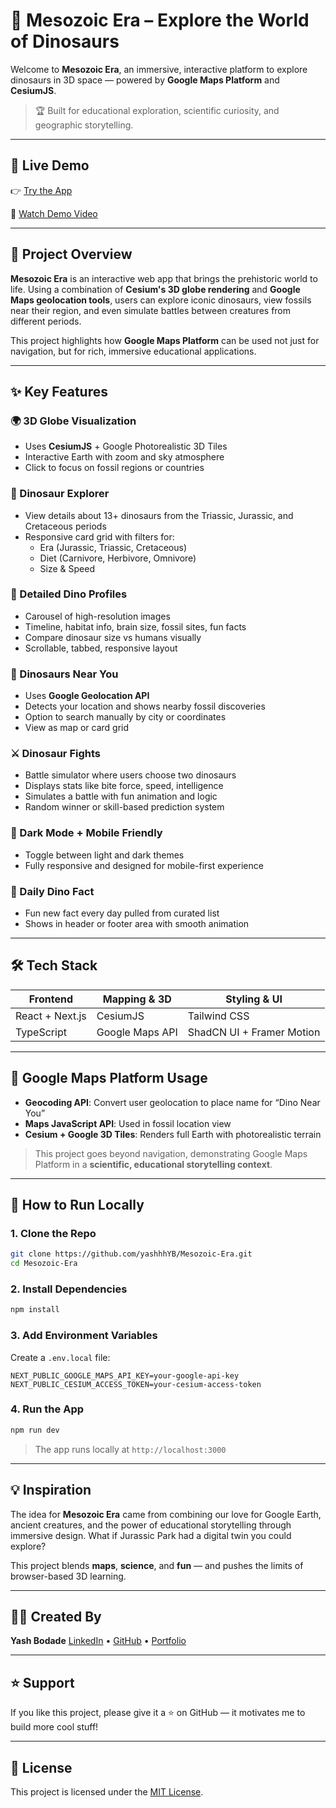 # 🦕 Mesozoic Era – Explore the World of Dinosaurs

Welcome to **Mesozoic Era**, an immersive, interactive platform to explore dinosaurs in 3D space — powered by **Google Maps Platform** and **CesiumJS**.

> 🏆 Built for educational exploration, scientific curiosity, and geographic storytelling.

---

## 🔗 Live Demo

👉 [Try the App](https://mesozoic-era0.netlify.app/)

🎥 [Watch Demo Video](https://www.youtube.com/watch?v=vyNAfmxPHlw)

---

## 🚀 Project Overview

**Mesozoic Era** is an interactive web app that brings the prehistoric world to life. Using a combination of **Cesium's 3D globe rendering** and **Google Maps geolocation tools**, users can explore iconic dinosaurs, view fossils near their region, and even simulate battles between creatures from different periods.

This project highlights how **Google Maps Platform** can be used not just for navigation, but for rich, immersive educational applications.

---

## ✨ Key Features

### 🌍 3D Globe Visualization
- Uses **CesiumJS** + Google Photorealistic 3D Tiles
- Interactive Earth with zoom and sky atmosphere
- Click to focus on fossil regions or countries

### 🦖 Dinosaur Explorer
- View details about 13+ dinosaurs from the Triassic, Jurassic, and Cretaceous periods
- Responsive card grid with filters for:
  - Era (Jurassic, Triassic, Cretaceous)
  - Diet (Carnivore, Herbivore, Omnivore)
  - Size & Speed

### 🔬 Detailed Dino Profiles
- Carousel of high-resolution images
- Timeline, habitat info, brain size, fossil sites, fun facts
- Compare dinosaur size vs humans visually
- Scrollable, tabbed, responsive layout

### 📍 Dinosaurs Near You
- Uses **Google Geolocation API**
- Detects your location and shows nearby fossil discoveries
- Option to search manually by city or coordinates
- View as map or card grid

### ⚔️ Dinosaur Fights
- Battle simulator where users choose two dinosaurs
- Displays stats like bite force, speed, intelligence
- Simulates a battle with fun animation and logic
- Random winner or skill-based prediction system

### 🌙 Dark Mode + Mobile Friendly
- Toggle between light and dark themes
- Fully responsive and designed for mobile-first experience

### 🧠 Daily Dino Fact
- Fun new fact every day pulled from curated list
- Shows in header or footer area with smooth animation

---

## 🛠 Tech Stack

| Frontend        | Mapping & 3D       | Styling & UI         |
|-----------------|--------------------|-----------------------|
| React + Next.js | CesiumJS           | Tailwind CSS          |
| TypeScript      | Google Maps API    | ShadCN UI + Framer Motion |

---

## 📍 Google Maps Platform Usage

- **Geocoding API**: Convert user geolocation to place name for “Dino Near You”
- **Maps JavaScript API**: Used in fossil location view
- **Cesium + Google 3D Tiles**: Renders full Earth with photorealistic terrain

> This project goes beyond navigation, demonstrating Google Maps Platform in a **scientific, educational storytelling context**.

---

## 📁 How to Run Locally

### 1. Clone the Repo

```bash
git clone https://github.com/yashhhYB/Mesozoic-Era.git
cd Mesozoic-Era
````

### 2. Install Dependencies

```bash
npm install
```

### 3. Add Environment Variables

Create a `.env.local` file:

```env
NEXT_PUBLIC_GOOGLE_MAPS_API_KEY=your-google-api-key
NEXT_PUBLIC_CESIUM_ACCESS_TOKEN=your-cesium-access-token
```

### 4. Run the App

```bash
npm run dev
```

> The app runs locally at `http://localhost:3000`

---

## 💡 Inspiration

The idea for **Mesozoic Era** came from combining our love for Google Earth, ancient creatures, and the power of educational storytelling through immersive design. What if Jurassic Park had a digital twin you could explore?

This project blends **maps**, **science**, and **fun** — and pushes the limits of browser-based 3D learning.

---

## 🙋‍♂️ Created By

**Yash Bodade**
[LinkedIn](https://linkedin.com/in/yashbodade) • [GitHub](https://github.com/yashhhYB) • [Portfolio](https://yashbodade.vercel.app)

---

## ⭐️ Support

If you like this project, please give it a ⭐ on GitHub — it motivates me to build more cool stuff!

---

## 📄 License

This project is licensed under the [MIT License](LICENSE).

```



```
